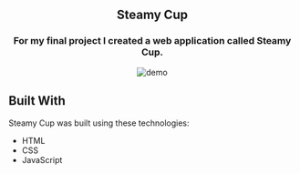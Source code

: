 <h2 align="center">
Steamy Cup <br/>
</h2>

<h3 align="center">For my final project I created a web application called Steamy Cup.</h3>

<div align="center">
<img src="../image.png" alt="demo"/>

</div>

## Built With

Steamy Cup was built using these technologies:

- HTML
- CSS
- JavaScript

